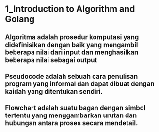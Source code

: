 # 1_Introduction to Algorithm and Golang
## Algoritma adalah prosedur komputasi yang didefinisikan dengan baik yang mengambil beberapa nilai dari input dan menghasilkan beberapa nilai sebagai output
## Pseudocode adalah sebuah cara penulisan program yang informal dan dapat dibuat dengan kaidah yang ditentukan sendiri.
## Flowchart adalah suatu bagan dengan simbol tertentu yang menggambarkan urutan dan hubungan antara proses secara mendetail.